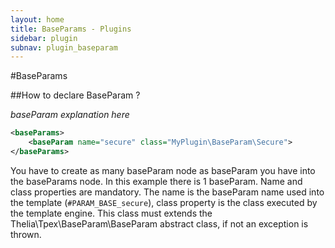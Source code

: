 ```yaml
---
layout: home
title: BaseParams - Plugins
sidebar: plugin
subnav: plugin_baseparam
---
```


#BaseParams

##How to declare BaseParam ?

*baseParam explanation here*

```xml
<baseParams>
    <baseParam name="secure" class="MyPlugin\BaseParam\Secure">
</baseParams>
```

You have to create as many baseParam node as baseParam you have into the baseParams node. In this example there is 1
baseParam. Name and class properties are mandatory. The name is the baseParam name used into the template
(```#PARAM_BASE_secure```), class property is the class executed by the template
engine. This class must extends the Thelia\Tpex\BaseParam\BaseParam abstract class,
if not an exception is thrown.
